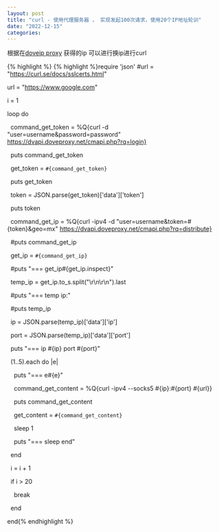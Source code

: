 ```yaml
---
layout: post
title: "curl - 使用代理服务器 ， 实现发起100次请求，使用20个IP地址轮训"
date: "2022-12-15"
categories: 
---
```

<p>根据在<a href="https://doveip.com/index.php?s=index/login.html&amp;lang=en-us">doveip proxy</a> 获得的ip 可以进行换ip进行curl</p>

{% highlight %}
{% highlight %}require &#39;json&#39;
#url = &quot;https://curl.se/docs/sslcerts.html&quot;

url = &quot;https://www.google.com&quot;

i = 1

loop do

&nbsp; command_get_token = %Q{curl -d &quot;user=username&amp;password=password&quot; https://dvapi.doveproxy.net/cmapi.php?rq=login}

&nbsp; puts command_get_token

&nbsp; get_token = `#{command_get_token}`

&nbsp; puts get_token

&nbsp; token = JSON.parse(get_token)[&#39;data&#39;][&#39;token&#39;]

&nbsp; puts token

&nbsp; command_get_ip = %Q{curl -ipv4 -d &quot;user=username&amp;token=#{token}&amp;geo=mx&quot; https://dvapi.doveproxy.net/cmapi.php?rq=distribute}

&nbsp; #puts command_get_ip

&nbsp; get_ip = `#{command_get_ip}`

&nbsp; #puts &quot;=== get_ip#{get_ip.inspect}&quot;

&nbsp; temp_ip = get_ip.to_s.split(&quot;\r\n\r\n&quot;).last

&nbsp; #puts &quot;=== temp ip:&quot;

&nbsp; #puts temp_ip

&nbsp; ip = JSON.parse(temp_ip)[&#39;data&#39;][&#39;ip&#39;]

&nbsp; port = JSON.parse(temp_ip)[&#39;data&#39;][&#39;port&#39;]

&nbsp; puts &quot;=== ip #{ip} port #{port}&quot;

&nbsp; (1..5).each do |e|

&nbsp;&nbsp;&nbsp; puts &quot;=== e#{e}&quot;

&nbsp;&nbsp;&nbsp; command_get_content = %Q{curl -ipv4 --socks5 #{ip}:#{port} #{url}}

&nbsp;&nbsp;&nbsp; puts command_get_content

&nbsp;&nbsp;&nbsp; get_content = `#{command_get_content}`

&nbsp;&nbsp;&nbsp; sleep 1

&nbsp;&nbsp;&nbsp; puts &quot;=== sleep end&quot;

&nbsp; end

&nbsp; i = i + 1

&nbsp; if i &gt; 20

&nbsp;&nbsp;&nbsp; break

&nbsp; end

end{% endhighlight %}

<p>&nbsp;</p>

